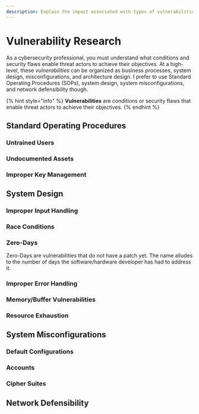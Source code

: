 ```yaml
---
description: Explain the impact associated with types of vulnerabilities.
---
```


# Vulnerability Research

As a cybersecurity professional, you must understand what conditions and security flaws enable threat actors to achieve their objectives. At a high-level, these _vulnerabilities_ can be organized as business processes, system design, misconfigurations, and architecture design. I prefer to use Standard Operating Procedures \(SOPs\), system design, system misconfigurations, and network defensibility though.  

{% hint style="info" %}
**Vulnerabilities** are conditions or security flaws that enable threat actors to achieve their objectives. 
{% endhint %}

## Standard Operating Procedures

### Untrained Users

### Undocumented Assets

### Improper Key Management

## System Design

### Improper Input Handling

### Race Conditions

### Zero-Days

Zero-Days are vulnerabilities that do not have a patch yet. The name alludes to the number of days the software/hardware developer has had to address it.

### Improper Error Handling

### Memory/Buffer Vulnerabilities

### Resource Exhaustion

## System Misconfigurations

### Default Configurations

### Accounts

### Cipher Suites

## Network Defensibility

